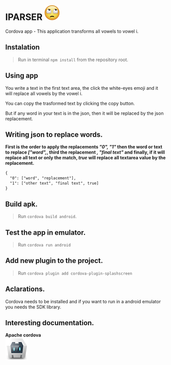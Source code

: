 # IPARSER ![IPARSER](res/icon/android/icon-48-mdpi.png)
Cordova app - This application transforms all vowels to vowel i.

## Instalation
> Run in terminal `npm install` from the repository root.

## Using app
You write a text in the first text area, the click the white-eyes emoji and it
 will replace all vowels by the vowel i.

You can copy the trasformed text by clicking the copy button.

But if any word in your text is in the json, then it will be replaced by the
 json replacement.

## Writing json to replace words.
**First is the order to apply the replacements *"0", "1"* then the word or
 text to replace *["word",*, third the replacement *, "final text"* and
 finally, if it will replace all text or only the match, *true* will replace all
 textarea value by the replacement.**
```
{
  "0": ["word", "replacement"],
  "1": ["other text", "final text", true]
}
```

## Build apk.
> Run `cordova build android`.

## Test the app in emulator.
> Run `cordova run android`

## Add new plugin to the project.
> Run `cordova plugin add cordova-plugin-splashscreen`

## Aclarations.
Cordova needs to be installed and if you want to run in a android emulator you
 needs the SDK library.

## Interesting documentation.
**Apache cordova**  
[![Apache cordova](res/icon/android/icon-72-hdpi.png)](https://cordova.apache.org/docs)
